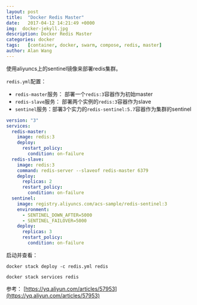 ```yaml
---
layout: post
title:  "Docker Redis Master"
date:   2017-04-12 14:21:49 +0000
img:  docker-jekyll.jpg
description: Docker Redis Master
categories: docker
tags:   [container, docker, swarm, compose, redis, master]
author: Alan Wang
---
```

使用aliyuncs上的sentinel镜像来部署redis集群。

`redis.yml`配置：
- `redis-master`服务： 部署一个`redis:3`容器作为初始master
- `redis-slave`服务： 部署两个实例的`redis:3`容器作为slave
- `sentinel`服务：部署3个实力的`redis-sentinel:5.7`容器作为集群的sentinel

```yml
version: "3"
services:
  redis-master:
    image: redis:3
    deploy:
      restart_policy:
        condition: on-failure
  redis-slave:
    image: redis:3
    command: redis-server --slaveof redis-master 6379
    deploy:
      replicas: 2
      restart_policy:
        condition: on-failure
  sentinel:
    image: registry.aliyuncs.com/acs-sample/redis-sentinel:3
    environment:
      - SENTINEL_DOWN_AFTER=5000
      - SENTINEL_FAILOVER=5000
    deploy:
      replicas: 3
      restart_policy:
        condition: on-failure
```

启动并查看：
```
docker stack deploy -c redis.yml redis

docker stack services redis
```

参考： [https://yq.aliyun.com/articles/57953](https://yq.aliyun.com/articles/57953)
